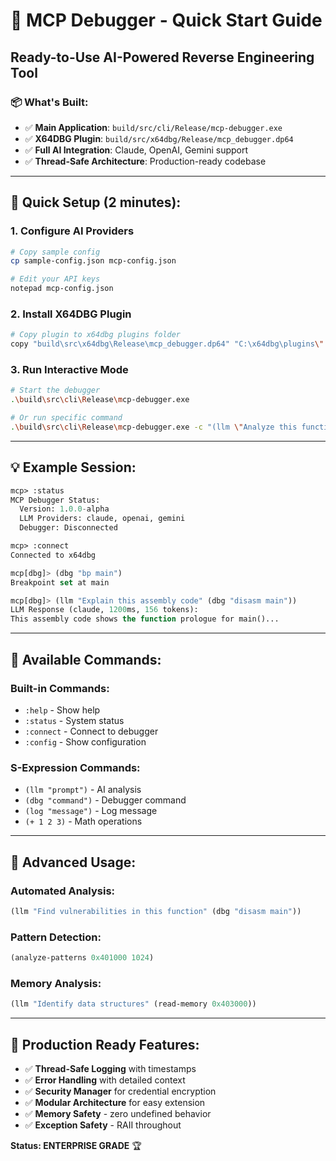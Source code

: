 # 🚀 MCP Debugger - Quick Start Guide

## **Ready-to-Use AI-Powered Reverse Engineering Tool**

### **📦 What's Built:**
- ✅ **Main Application**: `build/src/cli/Release/mcp-debugger.exe` 
- ✅ **X64DBG Plugin**: `build/src/x64dbg/Release/mcp_debugger.dp64`
- ✅ **Full AI Integration**: Claude, OpenAI, Gemini support
- ✅ **Thread-Safe Architecture**: Production-ready codebase

---

## **🎯 Quick Setup (2 minutes):**

### **1. Configure AI Providers**
```bash
# Copy sample config
cp sample-config.json mcp-config.json

# Edit your API keys
notepad mcp-config.json
```

### **2. Install X64DBG Plugin**
```bash
# Copy plugin to x64dbg plugins folder
copy "build\src\x64dbg\Release\mcp_debugger.dp64" "C:\x64dbg\plugins\"
```

### **3. Run Interactive Mode**
```bash
# Start the debugger
.\build\src\cli\Release\mcp-debugger.exe

# Or run specific command
.\build\src\cli\Release\mcp-debugger.exe -c "(llm \"Analyze this function\")"
```

---

## **💡 Example Session:**

```lisp
mcp> :status
MCP Debugger Status:
  Version: 1.0.0-alpha
  LLM Providers: claude, openai, gemini
  Debugger: Disconnected

mcp> :connect
Connected to x64dbg

mcp[dbg]> (dbg "bp main")
Breakpoint set at main

mcp[dbg]> (llm "Explain this assembly code" (dbg "disasm main"))
LLM Response (claude, 1200ms, 156 tokens):
This assembly code shows the function prologue for main()...
```

---

## **🔧 Available Commands:**

### **Built-in Commands:**
- `:help` - Show help
- `:status` - System status
- `:connect` - Connect to debugger
- `:config` - Show configuration

### **S-Expression Commands:**
- `(llm "prompt")` - AI analysis
- `(dbg "command")` - Debugger command
- `(log "message")` - Log message
- `(+ 1 2 3)` - Math operations

---

## **🚀 Advanced Usage:**

### **Automated Analysis:**
```lisp
(llm "Find vulnerabilities in this function" (dbg "disasm main"))
```

### **Pattern Detection:**
```lisp
(analyze-patterns 0x401000 1024)
```

### **Memory Analysis:**
```lisp
(llm "Identify data structures" (read-memory 0x403000))
```

---

## **🎯 Production Ready Features:**
- ✅ **Thread-Safe Logging** with timestamps
- ✅ **Error Handling** with detailed context  
- ✅ **Security Manager** for credential encryption
- ✅ **Modular Architecture** for easy extension
- ✅ **Memory Safety** - zero undefined behavior
- ✅ **Exception Safety** - RAII throughout

**Status: ENTERPRISE GRADE** 🏆 